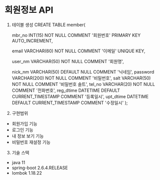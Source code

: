 # 회원정보 API
1. 테이블 생성
  CREATE TABLE member(

    mbr_no INT(15) NOT NULL COMMENT '회원번호' PRIMARY KEY AUTO_INCREMENT,

    email VARCHAR(60) NOT NULL COMMENT '이메일' UNIQUE KEY,

    user_nm VARCHAR(50) NOT NULL COMMENT '회원명',

    nick_nm VARCHAR(50) DEFAULT NULL COMMENT '닉네임', 
    password VARCHAR(200) NOT NULL COMMENT '비밀번호',
    salt VARCHAR(50) NOT NULL COMMENT '비밀번호 솔트',
    tel_no VARCHAR(20) NOT NULL COMMENT '전화번호',
    reg_dtime DATETIME DEFAULT CURRENT_TIMESTAMP COMMENT '등록일시',
    upt_dtime DATETIME DEFAULT CURRENT_TIMESTAMP COMMENT '수정일시'
  );
2. 구현범위
  - 회원가입 기능
  - 로그인 기능
  - 내 정보 보기 기능
  - 비밀번호 재설정 기능
  
3. 기술 스택
  - java 11
  - spring-boot 2.6.4.RELEASE
  - lombok 1.18.22
